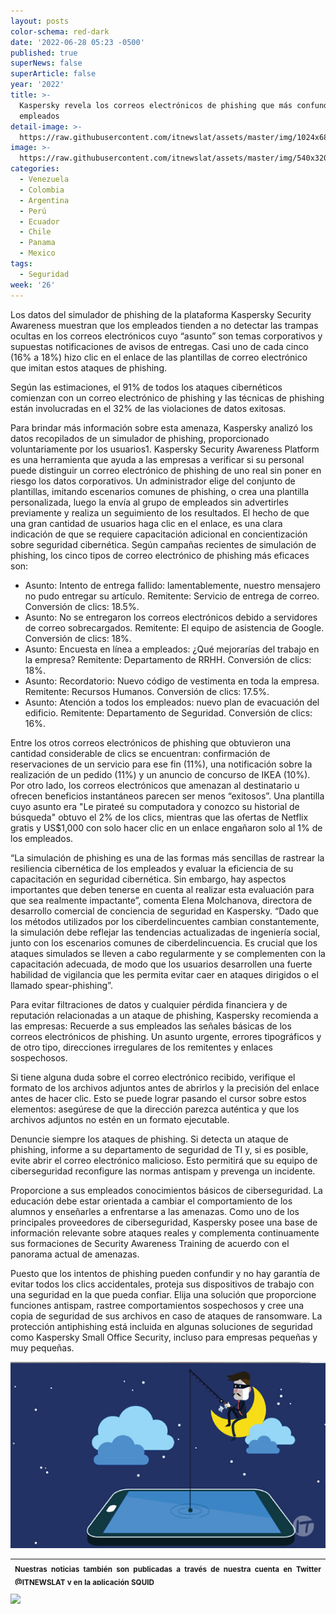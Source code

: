 ```yaml
---
layout: posts
color-schema: red-dark
date: '2022-06-28 05:23 -0500'
published: true
superNews: false
superArticle: false
year: '2022'
title: >-
  Kaspersky revela los correos electrónicos de phishing que más confunden a los
  empleados
detail-image: >-
  https://raw.githubusercontent.com/itnewslat/assets/master/img/1024x680/Phishing-g.jpg
image: >-
  https://raw.githubusercontent.com/itnewslat/assets/master/img/540x320/Phishing-p.jpg
categories:
  - Venezuela
  - Colombia
  - Argentina
  - Perú
  - Ecuador
  - Chile
  - Panama
  - Mexico
tags:
  - Seguridad
week: '26'
---
```

Los datos del simulador de phishing de la plataforma Kaspersky Security Awareness muestran que los empleados tienden a no detectar las trampas ocultas en los correos electrónicos cuyo “asunto” son temas corporativos y supuestas notificaciones de avisos de entregas. Casi uno de cada cinco (16% a 18%) hizo clic en el enlace de las plantillas de correo electrónico que imitan estos ataques de phishing.

Según las estimaciones, el 91% de todos los ataques cibernéticos comienzan con un correo electrónico de phishing y las técnicas de phishing están involucradas en el 32% de las violaciones de datos exitosas.

Para brindar más información sobre esta amenaza, Kaspersky analizó los datos recopilados de un simulador de phishing, proporcionado voluntariamente por los usuarios1. Kaspersky Security Awareness Platform es una herramienta que ayuda a las empresas a verificar si su personal puede distinguir un correo electrónico de phishing de uno real sin poner en riesgo los datos corporativos. Un administrador elige del conjunto de plantillas, imitando escenarios comunes de phishing, o crea una plantilla personalizada, luego la envía al grupo de empleados sin advertirles previamente y realiza un seguimiento de los resultados. El hecho de que una gran cantidad de usuarios haga clic en el enlace, es una clara indicación de que se requiere capacitación adicional en concientización sobre seguridad cibernética.
Según campañas recientes de simulación de phishing, los cinco tipos de correo electrónico de phishing más eficaces son:

- Asunto: Intento de entrega fallido: lamentablemente, nuestro mensajero no pudo entregar su artículo. Remitente: Servicio de entrega de correo. Conversión de clics: 18.5%.
- Asunto: No se entregaron los correos electrónicos debido a servidores de correo sobrecargados. Remitente: El equipo de asistencia de Google. Conversión de clics: 18%.
- Asunto: Encuesta en línea a empleados: ¿Qué mejorarías del trabajo en la empresa? Remitente: Departamento de RRHH. Conversión de clics: 18%.
- Asunto: Recordatorio: Nuevo código de vestimenta en toda la empresa. Remitente: Recursos Humanos. Conversión de clics: 17.5%.
- Asunto: Atención a todos los empleados: nuevo plan de evacuación del edificio. Remitente: Departamento de Seguridad. Conversión de clics: 16%.

Entre los otros correos electrónicos de phishing que obtuvieron una cantidad considerable de clics se encuentran: confirmación de reservaciones de un servicio para ese fin (11%), una notificación sobre la realización de un pedido (11%) y un anuncio de concurso de IKEA (10%).
Por otro lado, los correos electrónicos que amenazan al destinatario u ofrecen beneficios instantáneos parecen ser menos “exitosos”. Una plantilla cuyo asunto era "Le pirateé su computadora y conozco su historial de búsqueda" obtuvo el 2% de los clics, mientras que las ofertas de Netflix gratis y US$1,000 con solo hacer clic en un enlace engañaron solo al 1% de los empleados.

“La simulación de phishing es una de las formas más sencillas de rastrear la resiliencia cibernética de los empleados y evaluar la eficiencia de su capacitación en seguridad cibernética. Sin embargo, hay aspectos importantes que deben tenerse en cuenta al realizar esta evaluación para que sea realmente impactante”, comenta Elena Molchanova, directora de desarrollo comercial de conciencia de seguridad en Kaspersky. “Dado que los métodos utilizados por los ciberdelincuentes cambian constantemente, la simulación debe reflejar las tendencias actualizadas de ingeniería social, junto con los escenarios comunes de ciberdelincuencia. Es crucial que los ataques simulados se lleven a cabo regularmente y se complementen con la capacitación adecuada, de modo que los usuarios desarrollen una fuerte habilidad de vigilancia que les permita evitar caer en ataques dirigidos o el llamado spear-phishing”.

Para evitar filtraciones de datos y cualquier pérdida financiera y de reputación relacionadas a un ataque de phishing, Kaspersky recomienda a las empresas:
Recuerde a sus empleados las señales básicas de los correos electrónicos de phishing. Un asunto urgente, errores tipográficos y de otro tipo, direcciones irregulares de los remitentes y enlaces sospechosos.

Si tiene alguna duda sobre el correo electrónico recibido, verifique el formato de los archivos adjuntos antes de abrirlos y la precisión del enlace antes de hacer clic. Esto se puede lograr pasando el cursor sobre estos elementos: asegúrese de que la dirección parezca auténtica y que los archivos adjuntos no estén en un formato ejecutable.

Denuncie siempre los ataques de phishing. Si detecta un ataque de phishing, informe a su departamento de seguridad de TI y, si es posible, evite abrir el correo electrónico malicioso. Esto permitirá que su equipo de ciberseguridad reconfigure las normas antispam y prevenga un incidente.

Proporcione a sus empleados conocimientos básicos de ciberseguridad. La educación debe estar orientada a cambiar el comportamiento de los alumnos y enseñarles a enfrentarse a las amenazas. Como uno de los principales proveedores de ciberseguridad, Kaspersky posee una base de información relevante sobre ataques reales y complementa continuamente sus formaciones de Security Awareness Training de acuerdo con el panorama actual de amenazas.
 
Puesto que los intentos de phishing pueden confundir y no hay garantía de evitar todos los clics accidentales, proteja sus dispositivos de trabajo con una seguridad en la que pueda confiar. Elija una solución que proporcione funciones antispam, rastree comportamientos sospechosos y cree una copia de seguridad de sus archivos en caso de ataques de ransomware. La protección antiphishing está incluida en algunas soluciones de seguridad como Kaspersky Small Office Security, incluso para empresas pequeñas y muy pequeñas.

![](https://raw.githubusercontent.com/itnewslat/assets/master/img/540x320/Phishing-p.jpg)

<table style="height: 42px;" width="569">
<tbody>
<tr>
<td style="text-align: justify;"><sub><strong>Nuestras noticias también son publicadas a través de nuestra cuenta en Twitter <a href="https://twitter.com/itnewslat?lang=es">@ITNEWSLAT</a> y en la aplicación <a href="https://squidapp.co/en/">SQUID</a></strong></sub></td>
</tr>
</tbody>
</table>

<img src="https://tracker.metricool.com/c3po.jpg?hash=56f88a41e39ab42c063cc51676587a04"/>